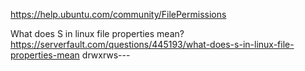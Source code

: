 https://help.ubuntu.com/community/FilePermissions

What does S in linux file properties mean?
	https://serverfault.com/questions/445193/what-does-s-in-linux-file-properties-mean
	drwxrws---

